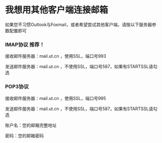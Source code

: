 # 我想用其他客户端连接邮箱

如果您不习惯Outlook与Foxmail，或者希望尝试其他客户端，请按以下服务器参数配置即可

### IMAP协议 推荐！

接收邮件服务器：mail.ut.cn ，使用SSL，端口号993

发送邮件服务器：mail.ut.cn ，不使用SSL，端口号587，如果有STARTSSL请勾选

### POP3协议

接收邮件服务器：mail.ut.cn ，使用SSL，端口号995

发送邮件服务器：mail.ut.cn ，不使用SSL，端口号587，如果有STARTSSL请勾选

账户名：您的邮箱完整地址

密码：您的邮箱密码

